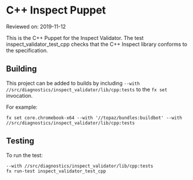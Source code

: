 # C++ Inspect Puppet

Reviewed on: 2019-11-12

This is the C++ Puppet for the Inspect Validator. The test
inspect\_validator\_test\_cpp checks that the C++ Inspect library conforms
to the specification.

## Building

This project can be added to builds by including `--with //src/diagnostics/inspect_validator/lib/cpp:tests`
to the `fx set` invocation.

For example:

```
fx set core.chromebook-x64 --with '//topaz/bundles:buildbot' --with //src/diagnostics/inspect_validator/lib/cpp:tests
```

## Testing
To run the test:
```
--with //src/diagnostics/inspect_validator/lib/cpp:tests
fx run-test inspect_validator_test_cpp
```
